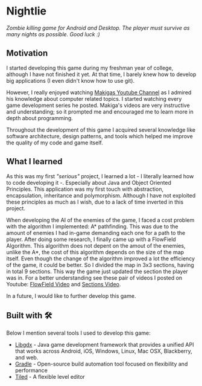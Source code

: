 # Nightlie

_Zombie killing game for Android and Desktop. The player must survive as many nights as possible. Good luck :)_

## Motivation

I started developing this game during my freshman year of college, although I have not finished it yet.
At that time, I barely knew how to develop big applications (I even didn't know how to use git). 

However, I really enjoyed watching
[Makigas Youtube Channel](https://www.youtube.com/user/MakiGAS93) as I admired his knowledge about computer related topics. I started watching every game development series he posted. Makiga's videos are very instructive and understanding; so it prompted me and encouraged me to learn more in depth about programming.

Throughout the development 
of this game I acquired several knowledge like software architecture, design patterns, and tools which helped me improve the quality 
of my code and game itself.

## What I learned

As this was my first _"serious"_ project, I learned a lot - I literally learned how to code developing it -. Especially about Java and Object Oriented Principles.
This application was my first touch with abstraction, encapsulation, inheritance and polymorphism. Although I have not exploited these principles as much as I wish, due to a lack of time inverted in this project.

When developing the AI of the enemies of the game, I faced a cost problem with the algorithm I implemented: A* pathfinding. This was due to the amount of enemies I had in-game demanding each one for a path to the player. After doing some research, I finally came up with a FlowField Algorithm. This algorithm does not depent on the amout of the enemies, unlike the A*, the cost of this algorithm depends on the size of the map itself. Even though the change of the algorithm improved a lot the efficiency of the game, it could be better. So I divided the map in 3x3 sections, having in total 9 sections. This way the game just updated the section the player was in. For a better understanding see these pair of videos I posted on Youtube: [FlowField Video](https://www.youtube.com/watch?v=jMyOyeYrkqw) and [Sections Video](https://www.youtube.com/watch?v=fNQu7NfIC4U).

In a future, I would like to further develop this game.

## Built with 🛠️

Below I mention several tools I used to develop this game:

* [Libgdx](https://libgdx.badlogicgames.com/) - Java game development framework that provides a unified API that works across Android, iOS, Windows, Linux, Mac OSX, Blackberry, and web. 
* [Gradle](https://gradle.org/) - Open-source build automation tool focused on flexibility and performance
* [Tiled](https://www.mapeditor.org/) - A flexible level editor
